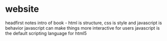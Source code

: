 # website
headfirst notes
intro of book - 
html is structure, css is style and javascript is behavior
javascript can make things more interactive for users
javascript is the default scripting language for html5

